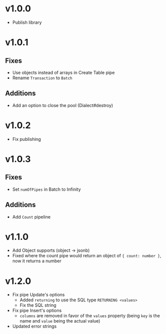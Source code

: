 # v1.0.0
- Publish library

# v1.0.1
## Fixes
- Use objects instead of arrays in Create Table pipe
- Rename `Transaction` to `Batch`

## Additions
- Add an option to close the pool (Dialect#destroy)

# v1.0.2
- Fix publishing

# v1.0.3
## Fixes
- Set `numOfPipes` in Batch to Infinity

## Additions
- Add `Count` pipeline

# v1.1.0
- Add Object supports (object -> jsonb)
- Fixed where the count pipe would return an object of `{ count: number }`, now it returns a number

# v1.2.0
- Fix pipe Update's options
  - Added `returning` to use the SQL type `RETURNING <values>`
  - Fix the SQL string
- Fix pipe Insert's options
  - `columns` are removed in favor of the `values` property (being `key` is the name and `value` being the actual value)
- Updated error strings